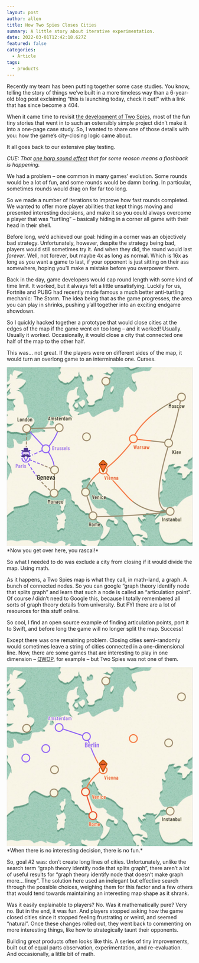```yaml
---
layout: post
author: allen
title: How Two Spies Closes Cities
summary: A little story about iterative experimentation.
date: 2022-03-01T12:42:18.627Z
featured: false
categories:
  - Article
tags:
  - products
---
```


Recently my team has been putting together some case studies. You know, telling the story of things we’ve built in a more timeless way than a 6-year-old blog post exclaiming “this is launching today, check it out!” with a link that has since become a 404.

When it came time to revisit [the development of Two Spies](https://steamclock.com/work/two-spies),  most of the fun tiny stories that went in to such an ostensibly simple project didn’t make it into a one-page case study. So, I wanted to share one of those details with you: how the game’s city-closing logic came about.

It all goes back to our extensive play testing. 

*CUE: That [one harp sound effect](https://www.youtube.com/watch?v=l8EO9Y1ZO9E) that for some reason means a flashback is happening.*

We had a problem – one common in many games’ evolution. Some rounds would be a lot of fun, and some rounds would be damn boring. In particular, sometimes rounds would drag on for far too long.

So we made a number of iterations to improve how fast rounds completed. We wanted to offer more player abilities that kept things moving and presented interesting decisions, and make it so you could always overcome a player that was “turtling” – basically hiding in a corner all game with their head in their shell.

Before long, we’d achieved our goal: hiding in a corner was an objectively bad strategy. Unfortunately, however, despite the strategy being bad, players would still sometimes try it. And when they did, the round would last *forever*. Well, not forever, but maybe 4x as long as normal. Which is 16x as long as you want a game to last, if your opponent is just sitting on their ass somewhere, hoping you’ll make a mistake before you overpower them.

Back in the day, game developers would cap round length with some kind of time limit. It worked, but it always felt a little unsatisfying. Luckily for us, Fortnite and PUBG had recently made famous a much better anti-turtling mechanic: The Storm. The idea being that as the game progresses, the area you can play in shrinks, pushing y’all together into an exciting endgame showdown.

So I quickly hacked together a prototype that would close cities at the edges of the map if the game went on too long – and it worked! Usually. Usually it worked. Occasionally, it would close a city that connected one half of the map to the other half.

This was… not great. If the players were on different sides of the map, it would turn an overlong game to an interminable one. Curses.

<img src="/images/2022/spies-split.jpg">
*Now you get over here, you rascal!*

So what I needed to do was exclude a city from closing if it would divide the map. Using math.

As it happens, a Two Spies map is what they call, in math-land, a graph. A bunch of connected nodes. So you can google “graph theory identify node that splits graph” and learn that such a node is called an “articulation point”. Of course *I* didn’t need to Google this, because I totally remembered all sorts of graph theory details from university. But FYI there are a lot of resources for this stuff online.

So cool, I find an open source example of finding articulation points, port it to Swift, and before long the game will no longer split the map. Success!

Except there was one remaining problem. Closing cities semi-randomly would sometimes leave a string of cities connected in a one-dimensional line. Now, there are some games that are interesting to play in one dimension – [QWOP](http://www.foddy.net/Athletics.html), for example – but Two Spies was not one of them.

<img src="/images/2022/spies-line.jpg">
*When there is no interesting decision, there is no fun.*

So, goal #2 was: don’t create long lines of cities. Unfortunately, unlike the search term “graph theory identify node that splits graph”, there aren’t a lot of useful results for “graph theory identify node that doesn’t make graph more… liney”. The solution here used an inelegant but effective search through the possible choices, weighing them for this factor and a few others that would tend towards maintaining an interesting map shape as it shrank.

Was it easily explainable to players? No. Was it mathematically pure? Very no. But in the end, it was fun. And players stopped asking how the game closed cities since it stopped feeling frustrating or weird, and seemed “natural”. Once these changes rolled out, they went back to commenting on more interesting things, like how to strategically taunt their opponents.

Building great products often looks like this. A series of tiny improvements, built out of equal parts observation, experimentation, and re-evaluation. And occasionally, a little bit of math.